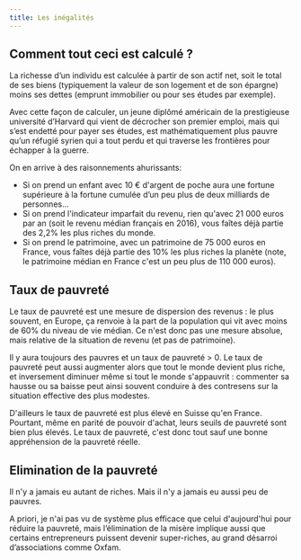 ```yaml
---
title: Les inégalités
---
```


## Comment tout ceci est calculé ?

La richesse d’un individu est calculée à partir de son actif net, soit le total de ses biens (typiquement la valeur de
son logement et de son épargne) moins ses dettes (emprunt immobilier ou pour ses études par exemple).

Avec cette façon de calculer, un jeune diplômé américain de la prestigieuse université d’Harvard qui vient de décrocher
son premier emploi, mais qui s’est endetté pour payer ses études, est mathématiquement plus pauvre qu’un réfugié syrien
qui a tout perdu et qui traverse les frontières pour échapper à la guerre.

On en arrive à des raisonnements ahurissants:

- Si on prend un enfant avec 10 € d'argent de poche aura une fortune supérieure à la fortune cumulée d’un peu plus de
  deux milliards de personnes...
- Si on prend l'indicateur imparfait du revenu, rien qu'avec 21 000 euros par an (soit le revenu médian français en
  2016), vous faîtes déjà partie des 2,2% les plus riches du monde.
- Si on prend le patrimoine, avec un patrimoine de 75 000 euros en France, vous faîtes déjà partie des 10% les plus
  riches la planète (note, le patrimoine médian en France c'est un peu plus de 110 000 euros).

## Taux de pauvreté

Le taux de pauvreté est une mesure de dispersion des revenus : le plus souvent, en Europe, ça renvoie à la part de la
population qui vit avec moins de 60% du niveau de vie médian. Ce n'est donc pas une mesure absolue, mais relative de la
situation de revenu (et pas de patrimoine).

Il y aura toujours des pauvres et un taux de pauvreté > 0. Le taux de pauvreté peut aussi augmenter alors que tout le
monde devient plus riche, et inversement diminuer même si tout le monde s'appauvrit : commenter sa hausse ou sa baisse
peut ainsi souvent conduire à des contresens sur la situation effective des plus modestes.

D'ailleurs le taux de pauvreté est plus élevé en Suisse qu'en France. Pourtant, même en parité de pouvoir d'achat, leurs
seuils de pauvreté sont bien plus élevés. Le taux de pauvreté, c'est donc tout sauf une bonne appréhension de la
pauvreté réelle.

## Elimination de la pauvreté

Il n'y a jamais eu autant de riches. Mais il n'y a jamais eu aussi peu de pauvres.

A priori, je n'ai pas vu de système plus efficace que celui d'aujourd'hui pour réduire la pauvreté, mais l’élimination
de la misère implique aussi que certains entrepreneurs puissent devenir super-riches, au grand désarroi d’associations
comme Oxfam.